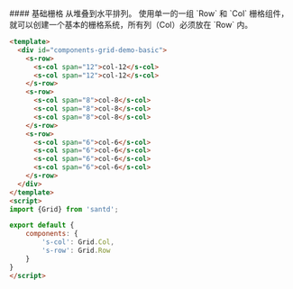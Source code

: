 <codebox>
#### 基础栅格
从堆叠到水平排列。
使用单一的一组 `Row` 和 `Col` 栅格组件，就可以创建一个基本的栅格系统，所有列（Col）必须放在 `Row` 内。

```html
<template>
  <div id="components-grid-demo-basic">
    <s-row>
      <s-col span="12">col-12</s-col>
      <s-col span="12">col-12</s-col>
    </s-row>
    <s-row>
      <s-col span="8">col-8</s-col>
      <s-col span="8">col-8</s-col>
      <s-col span="8">col-8</s-col>
    </s-row>
    <s-row>
      <s-col span="6">col-6</s-col>
      <s-col span="6">col-6</s-col>
      <s-col span="6">col-6</s-col>
      <s-col span="6">col-6</s-col>
    </s-row>
  </div>
</template>
<script>
import {Grid} from 'santd';

export default {
    components: {
        's-col': Grid.Col,
        's-row': Grid.Row
    }
}
</script>
```
</codebox>
